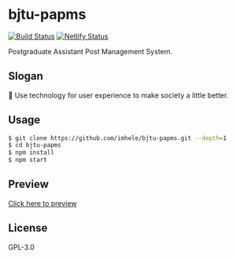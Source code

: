 # bjtu-papms

[![Build Status](https://img.shields.io/travis/imhele/bjtu-papms.svg?style=flat)](https://travis-ci.org/imhele/bjtu-papms)
[![Netlify Status](https://api.netlify.com/api/v1/badges/7f078f48-b8d6-405c-bc01-1823768f167a/deploy-status)](https://app.netlify.com/sites/bjtu-papms/deploys)

Postgraduate Assistant Post Management System.

## Slogan

🎈 Use technology for user experience to make society a little better.

## Usage

```bash
$ git clone https://github.com/imhele/bjtu-papms.git --depth=1
$ cd bjtu-papms
$ npm install
$ npm start
```


## Preview

[Click here to preview](https://bjtu-papms.netlify.com)


## License

GPL-3.0

